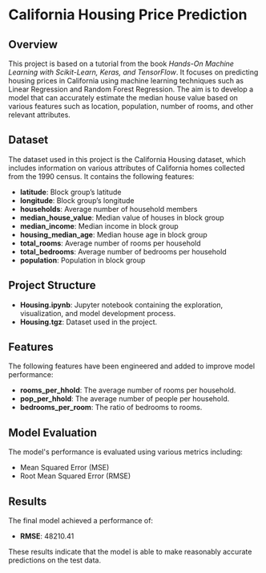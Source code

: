 # California Housing Price Prediction

## Overview
This project is based on a tutorial from the book *Hands-On Machine Learning with Scikit-Learn, Keras, and TensorFlow*. It focuses on predicting housing prices in California using machine learning techniques such as Linear Regression and Random Forest Regression. The aim is to develop a model that can accurately estimate the median house value based on various features such as location, population, number of rooms, and other relevant attributes.

## Dataset
The dataset used in this project is the California Housing dataset, which includes information on various attributes of California homes collected from the 1990 census. It contains the following features:

- **latitude**: Block group’s latitude
- **longitude**: Block group’s longitude
- **households**: Average number of household members
- **median_house_value**: Median value of houses in block group
- **median_income**: Median income in block group
- **housing_median_age**: Median house age in block group
- **total_rooms**: Average number of rooms per household
- **total_bedrooms**: Average number of bedrooms per household
- **population**: Population in block group

## Project Structure
- **Housing.ipynb**: Jupyter notebook containing the exploration, visualization, and model development process.
- **Housing.tgz**: Dataset used in the project.

## Features
The following features have been engineered and added to improve model performance:
- **rooms_per_hhold**: The average number of rooms per household.
- **pop_per_hhold**: The average number of people per household.
- **bedrooms_per_room**: The ratio of bedrooms to rooms.

## Model Evaluation
The model's performance is evaluated using various metrics including:
- Mean Squared Error (MSE)
- Root Mean Squared Error (RMSE)

## Results
The final model achieved a performance of:
- **RMSE**: 48210.41

These results indicate that the model is able to make reasonably accurate predictions on the test data.
